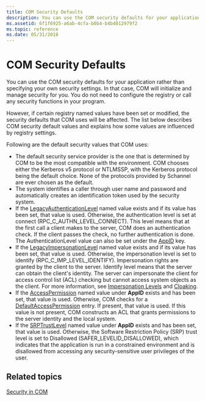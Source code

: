 ```yaml
---
title: COM Security Defaults
description: You can use the COM security defaults for your application rather than specifying your own security settings.
ms.assetid: 6f1f6925-a6ab-4cfa-b0b4-b4b4012979f2
ms.topic: reference
ms.date: 05/31/2018
---
```


# COM Security Defaults

You can use the COM security defaults for your application rather than specifying your own security settings. In that case, COM will initialize and manage security for you. You do not need to configure the registry or call any security functions in your program.

However, if certain registry named values have been set or modified, the security defaults that COM uses will be affected. The list below describes COM security default values and explains how some values are influenced by registry settings.

Following are the default security values that COM uses:

-   The default security service provider is the one that is determined by COM to be the most compatible with the environment. COM chooses either the Kerberos v5 protocol or NTLMSSP, with the Kerberos protocol being the default choice. None of the protocols provided by Schannel are ever chosen as the default.
-   The system identifies a caller through user name and password and automatically creates an identification token used by the security system.
-   If the [LegacyAuthenticationLevel](legacyauthenticationlevel.md) named value exists and if its value has been set, that value is used. Otherwise, the authentication level is set at connect (RPC\_C\_AUTHN\_LEVEL\_CONNECT). This level means that at the first call a client makes to the server, COM does an authentication check. If the client passes the check, no further authentication is done. The AuthenticationLevel value can also be set under the [AppID](appid-key.md) key.
-   If the [LegacyImpersonationLevel](legacyimpersonationlevel.md) named value exists and if its value has been set, that value is used. Otherwise, the impersonation level is set to identify (RPC\_C\_IMP\_LEVEL\_IDENTIFY). Impersonation rights are granted by the client to the server. Identify level means that the server can obtain the client's identity. The server can impersonate the client for access control list (ACL) checking but cannot access system objects as the client. For more information, see [Impersonation Levels](impersonation-levels.md) and [Cloaking](cloaking.md).
-   If the [AccessPermission](accesspermission.md) named value under **AppID** exists and has been set, that value is used. Otherwise, COM checks for a [DefaultAccessPermission](defaultaccesspermission.md) entry. If present, that value is used. If this value is not present, COM constructs an ACL that grants permissions to the server identity and the local system.
-   If the [SRPTrustLevel](srptrustlevel.md) named value under **AppID** exists and has been set, that value is used. Otherwise, the Software Restriction Policy (SRP) trust level is set to Disallowed (SAFER\_LEVELID\_DISALLOWED), which indicates that the application is run in a constrained environment and is disallowed from accessing any security-sensitive user privileges of the user.

## Related topics

<dl> <dt>

[Security in COM](security-in-com.md)
</dt> </dl>

 

 




